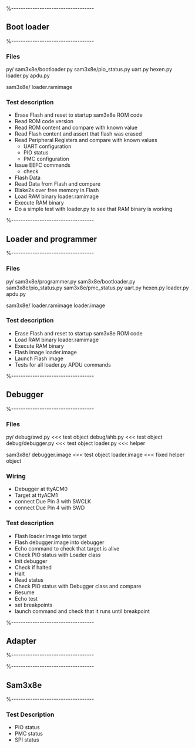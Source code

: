 %-----------------------------------
## Boot loader
%-----------------------------------

### Files

py/
	sam3x8e/bootloader.py
	sam3x8e/pio_status.py
	uart.py
	hexen.py
	loader.py
	apdu.py

sam3x8e/
	loader.ramimage

### Test description

 - Erase Flash and reset to startup sam3x8e ROM code
 - Read ROM code version
 - Read ROM content and compare with known value
 - Read Flash content and assert that flash was erased
 - Read Peripheral Registers and compare with known values
	- UART configuration
	- PIO status
	- PMC configuration
 - Issue EEFC commands
	- check 
 - Flash Data
 - Read Data from Flash and compare
 - Blake2s over free memory in Flash
 - Load RAM binary loader.ramimage
 - Execute RAM binary
 - Do a simple test with loader.py to see that RAM binary is working

%-----------------------------------
## Loader and programmer
%-----------------------------------

### Files

py/
	sam3x8e/programmer.py
	sam3x8e/bootloader.py
	sam3x8e/pio_status.py
	sam3x8e/pmc_status.py
	uart.py
	hexen.py
	loader.py
	apdu.py

sam3x8e/
	loader.ramimage
	loader.image

### Test description

 - Erase Flash and reset to startup sam3x8e ROM code
 - Load RAM binary loader.ramimage
 - Execute RAM binary
 - Flash image loader.image
 - Launch Flash image
 - Tests for all loader.py APDU commands

%-----------------------------------
## Debugger
%-----------------------------------

### Files

py/
	debug/swd.py <<< test object
	debug/ahb.py <<< test object
	debug/debugger.py <<< test object
	loader.py <<< helper

sam3x8e/
	debugger.image <<< test object
	loader.image <<< fixed helper object

### Wiring

 - Debugger at ttyACM0
 - Target at ttyACM1
 - connect Due Pin 3 with SWCLK
 - connect Due Pin 4 with SWD

### Test description

 - Flash loader.image into target
 - Flash debugger.image into debugger
 - Echo command to check that target is alive
 - Check PIO status with Loader class
 - Init debugger
 - Check if halted
 - Halt
 - Read status
 - Check PIO status with Debugger class and compare
 - Resume
 - Echo test
 - set breakpoints
 - launch command and check that it runs until breakpoint

%-----------------------------------
## Adapter
%-----------------------------------

%-----------------------------------
## Sam3x8e
%-----------------------------------

### Test Description
 - PIO status
 - PMC status
 - SPI status

